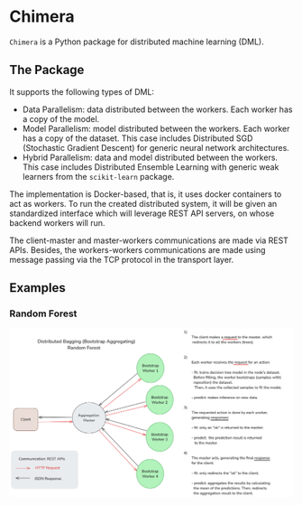 # Chimera
`Chimera` is a Python package for distributed machine learning (DML).

## The Package

It supports the following types of DML:

- Data Parallelism: data distributed between the workers. Each worker has a copy of the model.
- Model Parallelism: model distributed between the workers. Each worker has a copy of the dataset. This case includes Distributed SGD (Stochastic Gradient Descent) for generic neural network architectures.
- Hybrid Parallelism: data and model distributed between the workers. This case includes Distributed Ensemble Learning with generic weak learners from the `scikit-learn` package.

The implementation is Docker-based, that is, it uses docker containers to act as workers. To run the created distributed system, it will be given an standardized interface which will leverage REST API servers, on whose backend workers will run.

The client-master and master-workers communications are made via REST APIs. Besides, the workers-workers communications are made using message passing via the TCP protocol in the transport layer.

## Examples

### Random Forest

<p align="center">
    <img width="600" src="./images/random_forest.png" alt="Random Forest">
<p>
